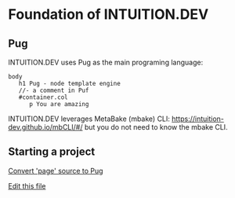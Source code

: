 # Foundation of INTUITION.DEV


## Pug

INTUITION.DEV uses Pug as the main programing language:
```pug
body
   h1 Pug - node template engine
   //- a comment in Puf
   #container.col
      p You are amazing
```

INTUITION.DEV leverages MetaBake (mbake) CLI: https://intuition-dev.github.io/mbCLI/#/
but you do not need to know the mbake CLI.


## Starting a project

[Convert 'page' source to Pug](https://pug.mbake.org)


[Edit this file](https://github.com/intuition-dev/IntuitionDocs/tree/master/docs)